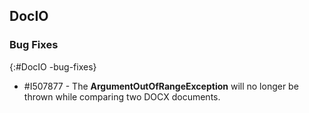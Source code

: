 ## DocIO

### Bug Fixes
{:#DocIO -bug-fixes}

* \#I507877 - The **ArgumentOutOfRangeException** will no longer be thrown while comparing two DOCX documents.